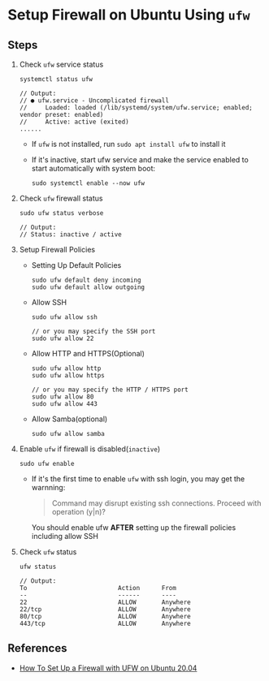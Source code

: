 # Setup Firewall on Ubuntu Using `ufw`

## Steps
1. Check `ufw` service status

   ```
   systemctl status ufw

   // Output:
   // ● ufw.service - Uncomplicated firewall
   //     Loaded: loaded (/lib/systemd/system/ufw.service; enabled; vendor preset: enabled)
   //     Active: active (exited)    
   ......
   ```

   * If `ufw` is not installed, run `sudo apt install ufw` to install it
   * If it's inactive, start ufw service and make the service enabled to start automatically with system boot:

     ```
     sudo systemctl enable --now ufw
     ```

2. Check `ufw` firewall status

   ```
   sudo ufw status verbose
   
   // Output:
   // Status: inactive / active
   ```

3. Setup Firewall Policies

   * Setting Up Default Policies

     ```
     sudo ufw default deny incoming
     sudo ufw default allow outgoing
     ```
   * Allow SSH

     ```
     sudo ufw allow ssh

     // or you may specify the SSH port
     sudo ufw allow 22
     ```

   * Allow HTTP and HTTPS(Optional)

     ```
     sudo ufw allow http
     sudo ufw allow https

     // or you may specify the HTTP / HTTPS port
     sudo ufw allow 80
     sudo ufw allow 443 
     ```

   * Allow Samba(optional)

     ```
     sudo ufw allow samba
     ```

4. Enable `ufw` if firewall is disabled(`inactive`)

   ```
   sudo ufw enable
   ```

   * If it's the first time to enable `ufw` with ssh login, you may get the warnning:

     > Command may disrupt existing ssh connections. Proceed with operation (y|n)?

     You should enable ufw **AFTER** setting up the firewall policies including allow SSH

5. Check `ufw` status

   ```
   ufw status

   // Output:
   To                         Action      From
   --                         ------      ----
   22                         ALLOW       Anywhere                  
   22/tcp                     ALLOW       Anywhere                  
   80/tcp                     ALLOW       Anywhere                  
   443/tcp                    ALLOW       Anywhere                  
   ```

## References
* [How To Set Up a Firewall with UFW on Ubuntu 20.04](https://www.digitalocean.com/community/tutorials/how-to-set-up-a-firewall-with-ufw-on-ubuntu-20-04)
